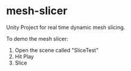 # mesh-slicer
Unity Project for real time dynamic mesh slicing.

To demo the mesh slicer:
1.  Open the scene called "SliceTest"
2.  Hit Play
3.  Slice
